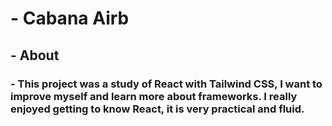 # - Cabana Airb

## - About

### - This project was a study of React with Tailwind CSS, I want to improve myself and learn more about frameworks. I really enjoyed getting to know React, it is very practical and fluid.